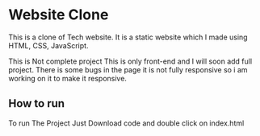 # Website Clone
This is a clone of Tech website. It is a static website which I made using HTML, CSS, JavaScript.

This is Not complete project This is only front-end and I will soon add full project. There is some bugs in the page it is not fully responsive so i am working on it to make it responsive.

## How to run
To run The Project Just Download code and double click on index.html
